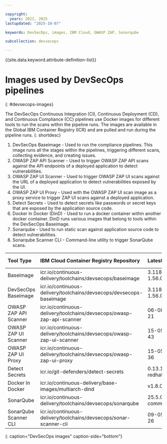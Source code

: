 ```yaml
---

copyright: 
  years: 2021, 2025
lastupdated: "2025-10-07"

keywords: DevSecOps, images, IBM Cloud, OWASP ZAP, Sonarqube

subcollection: devsecops

---
```


{{site.data.keyword.attribute-definition-list}}

# Images used by DevSecOps pipelines
{: #devsecops-images}

The DevSecOps Continuous Integration (CI), Continuous Deployment (CD), and Continuous Compliance (CC) pipelines use Docker images for different tools to run the scans within the pipeline runs. The images are available in the Global IBM Container Registry (ICR) and are pulled and run during the pipeline runs.
{: shortdesc}

1. DevSecOps Baseimage - Used to run the compliance pipelines. This image runs all the stages within the pipelines, triggering different scans, collecting evidence, and creating issues.
1. OWASP ZAP API Scanner - Used to trigger OWASP ZAP API scans against the API endpoints of a deployed application to detect vulnerabilities.
1. OWASP ZAP UI Scanner - Used to trigger OWASP ZAP UI scans against the URL of a deployed application to detect vulnerabilities exposed by the UI.
1. OWASP ZAP UI Proxy - Used with the OWASP ZAP UI scan image as a proxy service to trigger ZAP UI scans against a deployed application.
1. Detect Secrets - Used to detect secrets like passwords or secret keys that are exposed by the application source code.
1. Docker In Docker (DinD) - Used to run a docker container within another docker container. DinD runs various images that belong to tools within the DevSecOps Baseimage. 
1. Sonarqube - Used to run static scan against application source code to detect vulnerabilities.
1. Sonarqube Scanner CLI - Command-line utility to trigger SonarQube scans.

|Tool Type | IBM Cloud Container Registry Repository | Latest version	| Vulnerability Status | Vulnerability Description |
|:----------|:----------|:----------|:----------|:----------|
|Baseimage| icr.io/continuous-delivery/toolchains/devsecops/baseimage| 3.118.1_commons-1.56.0 | Vulnerable |  |
|DevSecOps Baseimage| icr.io/continuous-delivery/toolchains/devsecops/devsecops-baseimage | 3.118.1_commons-1.56.0 | Vulnerable | |
|OWASP ZAP API Scanner|icr.io/continuous-delivery/toolchains/devsecops/owasp-zap-api-scanner| 06-08-2025-11-21 | Vulnerable |   |
|OWASP ZAP UI Scanner|icr.io/continuous-delivery/toolchains/devsecops/owasp-zap-ui-scanner| 15-05-2025-05-43 | Vulnerable |  |
|OWASP ZAP UI Proxy|icr.io/continuous-delivery/toolchains/devsecops/owasp-zap-ui-proxy| 15-05-2025-05-36 | Vulnerable |  |
|Detect Secrets|icr.io/git-defenders/detect-secrets| 0.13.1.ibm.62.dss-redhat-ubi | Vulnerable | |
|Docker In Docker|icr.io/continuous-delivery/base-images/multiarch-dind| v1.8.0 | Vulnerable |  |
|SonarQube|icr.io/continuous-delivery/toolchains/devsecops/sonarqube| 25.5.0.107428-community  | Vulnerable | |
|SonarQube Scanner CLI|icr.io/continuous-delivery/toolchains/devsecops/sonar-scanner-cli | 09-05-2025-12-26 | Vulnerable | |
{: caption="DevSecOps images" caption-side="bottom"}
